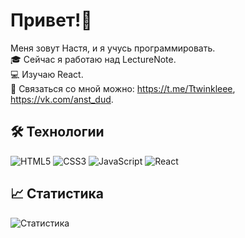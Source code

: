 # Привет!👋

Меня зовут Настя, и я учусь программировать.  
🎓 Сейчас я работаю над LectureNote.  
💻 Изучаю React.  
💌 Связаться со мной можно: https://t.me/Ttwinkleee, https://vk.com/anst_dud.  

## 🛠️ Технологии
![HTML5](https://img.shields.io/badge/HTML5-E34F26?style=for-the-badge&logo=html5&logoColor=white)
![CSS3](https://img.shields.io/badge/CSS3-1572B6?style=for-the-badge&logo=css3&logoColor=white)
![JavaScript](https://img.shields.io/badge/JavaScript-F7DF1E?style=for-the-badge&logo=javascript&logoColor=black)
![React](https://img.shields.io/badge/React-61DAFB?style=for-the-badge&logo=react&logoColor=white)

## 📈 Статистика
![Статистика](https://github-readme-stats.vercel.app/api?username=octocat&show_icons=true&theme=tokyonight)
